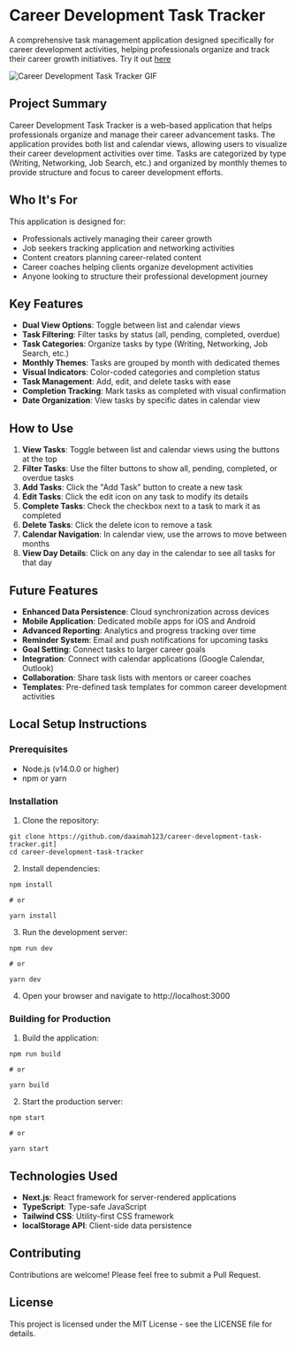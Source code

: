 

# Career Development Task Tracker

A comprehensive task management application designed specifically for career development activities, helping professionals organize and track their career growth initiatives. Try it out [here](https://v0-career-development-task-tracker.vercel.app/)

![Career Development Task Tracker GIF](https://github.com/user-attachments/assets/a7bb019a-1ad1-44c1-88d8-7c4c50bb9712)

## Project Summary

Career Development Task Tracker is a web-based application that helps professionals organize and manage their career advancement tasks. The application provides both list and calendar views, allowing users to visualize their career development activities over time. Tasks are categorized by type (Writing, Networking, Job Search, etc.) and organized by monthly themes to provide structure and focus to career development efforts.

## Who It's For

This application is designed for:
- Professionals actively managing their career growth
- Job seekers tracking application and networking activities
- Content creators planning career-related content
- Career coaches helping clients organize development activities
- Anyone looking to structure their professional development journey

## Key Features

- **Dual View Options**: Toggle between list and calendar views
- **Task Filtering**: Filter tasks by status (all, pending, completed, overdue)
- **Task Categories**: Organize tasks by type (Writing, Networking, Job Search, etc.)
- **Monthly Themes**: Tasks are grouped by month with dedicated themes
- **Visual Indicators**: Color-coded categories and completion status
- **Task Management**: Add, edit, and delete tasks with ease
- **Completion Tracking**: Mark tasks as completed with visual confirmation
- **Date Organization**: View tasks by specific dates in calendar view

## How to Use

1. **View Tasks**: Toggle between list and calendar views using the buttons at the top
2. **Filter Tasks**: Use the filter buttons to show all, pending, completed, or overdue tasks
3. **Add Tasks**: Click the "Add Task" button to create a new task
4. **Edit Tasks**: Click the edit icon on any task to modify its details
5. **Complete Tasks**: Check the checkbox next to a task to mark it as completed
6. **Delete Tasks**: Click the delete icon to remove a task
7. **Calendar Navigation**: In calendar view, use the arrows to move between months
8. **View Day Details**: Click on any day in the calendar to see all tasks for that day

## Future Features

- **Enhanced Data Persistence**: Cloud synchronization across devices
- **Mobile Application**: Dedicated mobile apps for iOS and Android
- **Advanced Reporting**: Analytics and progress tracking over time
- **Reminder System**: Email and push notifications for upcoming tasks
- **Goal Setting**: Connect tasks to larger career goals
- **Integration**: Connect with calendar applications (Google Calendar, Outlook)
- **Collaboration**: Share task lists with mentors or career coaches
- **Templates**: Pre-defined task templates for common career development activities

## Local Setup Instructions

### Prerequisites

- Node.js (v14.0.0 or higher)
- npm or yarn

### Installation

1. Clone the repository:
```plaintext
git clone https://github.com/daaimah123/career-development-task-tracker.git]
cd career-development-task-tracker

```

2. Install dependencies:
```plaintext
npm install

# or

yarn install

```

3. Run the development server:
```plaintext
npm run dev

# or

yarn dev

```

4. Open your browser and navigate to http://localhost:3000


### Building for Production

1. Build the application:
```plaintext
npm run build

# or

yarn build

```

2. Start the production server:
```plaintext
npm start

# or

yarn start

```

## Technologies Used

- **Next.js**: React framework for server-rendered applications
- **TypeScript**: Type-safe JavaScript
- **Tailwind CSS**: Utility-first CSS framework
- **localStorage API**: Client-side data persistence

## Contributing
Contributions are welcome! Please feel free to submit a Pull Request.

## License
This project is licensed under the MIT License - see the LICENSE file for details.
